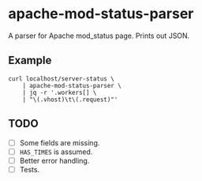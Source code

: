 # apache-mod-status-parser

A parser for Apache mod_status page. Prints out JSON.

## Example

```
curl localhost/server-status \
    | apache-mod-status-parser \
    | jq -r '.workers[] \
    | "\(.vhost)\t\(.request)"'
```

## TODO

- [ ] Some fields are missing.
- [ ] `HAS_TIMES` is assumed.
- [ ] Better error handling.
- [ ] Tests.